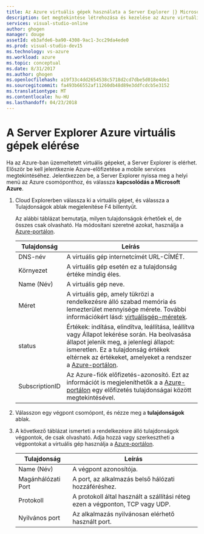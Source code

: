 ```yaml
---
title: Az Azure virtuális gépek használata a Server Explorer |} Microsoft Docs
description: Get megtekintése létrehozása és kezelése az Azure virtuális gépek (VM) a Visual Studio Server Explorer.
services: visual-studio-online
author: ghogen
manager: douge
assetId: eb3afde6-ba90-4308-9ac1-3cc29da4ede0
ms.prod: visual-studio-dev15
ms.technology: vs-azure
ms.workload: azure
ms.topic: conceptual
ms.date: 8/31/2017
ms.author: ghogen
ms.openlocfilehash: a19f33c4dd2654538c5718d2cd7dbe5d018e4de1
ms.sourcegitcommit: fa493b66552af11260db48d89e3ddfcdcb5e3152
ms.translationtype: MT
ms.contentlocale: hu-HU
ms.lasthandoff: 04/23/2018
---
```

# <a name="accessing-azure-virtual-machines-from-server-explorer"></a>A Server Explorer Azure virtuális gépek elérése

Ha az Azure-ban üzemeltetett virtuális gépeket, a Server Explorer is elérhet. Először be kell jelentkeznie Azure-előfizetése a mobile services megtekintéséhez. Jelentkezzen be, a Server Explorer nyissa meg a helyi menü az Azure csomóponthoz, és válassza **kapcsolódás a Microsoft Azure**.

1. Cloud Explorerben válassza ki a virtuális gépet, és válassza a Tulajdonságok ablak megjelenítése F4 billentyűt.

    Az alábbi táblázat bemutatja, milyen tulajdonságok érhetőek el, de összes csak olvasható. Ha módosítani szeretné azokat, használja a [Azure-portálon](http://go.microsoft.com/fwlink/p/?LinkID=525040).

   | Tulajdonság | Leírás |
   | --- | --- |
   | DNS-név |A virtuális gép internetcímét URL-CÍMÉT. |
   | Környezet |A virtuális gép esetén ez a tulajdonság értéke mindig éles. |
   | Name (Név) |A virtuális gép neve. |
   | Méret |A virtuális gép, amely tükrözi a rendelkezésre álló szabad memória és lemezterület mennyisége mérete. További információkért lásd: [virtuálisgép-méretek](https://docs.microsoft.com/azure/cloud-services/cloud-services-sizes-specs). |
   | status |Értékek: indítása, elindítva, leállítása, leállítva vagy Állapot lekérése során. Ha beolvasása állapot jelenik meg, a jelenlegi állapot: ismeretlen. Ez a tulajdonság értékek eltérnek az értékeket, amelyeket a rendszer a [Azure-portálon](http://go.microsoft.com/fwlink/p/?LinkID=525040). |
   | SubscriptionID |Az Azure-fiók előfizetés-azonosító. Ezt az információt is megjeleníthetők a a [Azure-portálon](http://go.microsoft.com/fwlink/p/?LinkID=525040) egy előfizetés tulajdonságai között megtekintésével. |
2. Válasszon egy végpont csomópont, és nézze meg a **tulajdonságok** ablak.
3. A következő táblázat ismerteti a rendelkezésre álló tulajdonságok végpontok, de csak olvasható. Adja hozzá vagy szerkesztheti a végpontokat a virtuális gép használja a [Azure-portálon](http://go.microsoft.com/fwlink/p/?LinkID=525040). 

   | Tulajdonság | Leírás |
   | --- | --- |
   | Name (Név) |A végpont azonosítója. |
   | Magánhálózati Port |A port, az alkalmazás belső hálózati hozzáféréshez. |
   | Protokoll |A protokoll által használt a szállítási réteg ezen a végponton, TCP vagy UDP. |
   | Nyilvános port |Az alkalmazás nyilvánosan elérhető használt port. |
